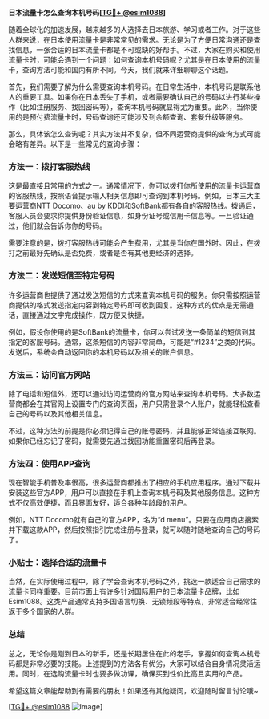 **日本流量卡怎么查询本机号码[[TG💪+ @esim1088](https://t.me/s/esim1088)]**

随着全球化的加速发展，越来越多的人选择去日本旅游、学习或者工作。对于这些人群来说，在日本使用流量卡是非常常见的需求。无论是为了方便日常沟通还是查找信息，一张合适的日本流量卡都是不可或缺的好帮手。不过，大家在购买和使用流量卡时，可能会遇到一个问题：如何查询本机号码呢？尤其是在日本使用的流量卡，查询方法可能和国内有所不同。今天，我们就来详细聊聊这个话题。

首先，我们需要了解为什么需要查询本机号码。在日常生活中，本机号码是联系他人的重要工具。如果你在日本丢失了手机，或者需要确认自己的号码以进行某些操作（比如注册服务、找回密码等），查询本机号码就显得尤为重要。此外，当你使用的是预付费流量卡时，号码查询还可能涉及到余额查询、套餐升级等服务。

那么，具体该怎么查询呢？其实方法并不复杂，但不同运营商提供的查询方式可能会略有差异。以下是一些常见的查询步骤：

### 方法一：拨打客服热线
这是最直接且常用的方式之一。通常情况下，你可以拨打你所使用的流量卡运营商的客服热线，按照语音提示输入相关信息即可查询到本机号码。例如，日本三大主要运营商NTT Docomo、au by KDDI和SoftBank都有各自的客服热线。拨通后，客服人员会要求你提供身份验证信息，如身份证号或信用卡信息等。一旦验证通过，他们就会告诉你你的号码。

需要注意的是，拨打客服热线可能会产生费用，尤其是当你在国外时。因此，在拨打之前最好先确认是否免费，或者是否有其他更经济的选择。

### 方法二：发送短信至特定号码
许多运营商也提供了通过发送短信的方式来查询本机号码的服务。你只需按照运营商提供的格式发送指定内容到特定号码即可收到回复。这种方式的优点是无需通话，直接通过文字完成操作，既方便又快捷。

例如，假设你使用的是SoftBank的流量卡，你可以尝试发送一条简单的短信到其指定的客服号码。通常，这条短信的内容非常简单，可能是“#1234”之类的代码。发送后，系统会自动返回你的本机号码以及相关的账户信息。

### 方法三：访问官方网站
除了电话和短信外，还可以通过访问运营商的官方网站来查询本机号码。大多数运营商都会在其官网上设置专门的查询页面，用户只需登录个人账户，就能轻松查看自己的号码以及其他相关信息。

不过，这种方法的前提是你必须记得自己的账号密码，并且能够正常连接互联网。如果你已经忘记了密码，就需要先通过找回功能重置密码后再登录。

### 方法四：使用APP查询
现在智能手机普及率很高，很多运营商都推出了相应的手机应用程序。通过下载并安装这些官方APP，用户可以直接在手机上查询本机号码及其他服务信息。这种方式不仅高效便捷，而且界面友好，适合各种年龄段的用户。

例如，NTT Docomo就有自己的官方APP，名为“d menu”。只要在应用商店搜索并下载这款APP，然后按照指引完成注册与登录，就可以随时随地查询自己的号码了。

### 小贴士：选择合适的流量卡
当然，在实际使用过程中，除了学会查询本机号码之外，挑选一款适合自己需求的流量卡同样重要。目前市面上有许多针对国际用户的日本流量卡品牌，比如Esim1088。这类产品通常支持多国语言切换、无锁频段等特点，非常适合经常往返于多个国家的人群。

### 总结
总之，无论你是刚到日本的新手，还是长期居住在此的老手，掌握如何查询本机号码都是非常必要的技能。上述提到的方法各有优劣，大家可以结合自身情况灵活运用。同时，在选购流量卡时也要多做功课，确保买到性价比高且实用的产品。

希望这篇文章能帮助到有需要的朋友！如果还有其他疑问，欢迎随时留言讨论哦~

[[TG💪+ @esim1088](https://t.me/s/esim1088) ![Image](https://i.postimg.cc/4NQfJmqS/Snipaste-2025-05-13-00-14-12.png)]